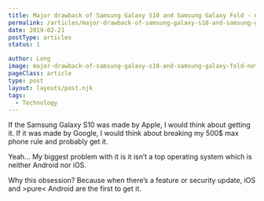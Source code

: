 ```yaml
---
title: Major drawback of Samsung Galaxy S10 and Samsung Galaxy Fold - not pure Android
permalink: /articles/major-drawback-of-samsung-galaxy-s10-and-samsung-galaxy-fold-not-pure-android/
date: 2019-02-21
postType: articles
status: 1

author: Long
image: major-drawback-of-samsung-galaxy-s10-and-samsung-galaxy-fold-not-pure-android.jpg
pageClass: article
type: post
layout: layouts/post.njk
tags:
  - Technology
---
```


If the Samsung Galaxy S10 was made by Apple, I would think about getting it. If it was made by Google, I would think about breaking my 500$ max phone rule and probably get it.

Yeah… My biggest problem with it is it isn’t a top operating system which is neither Android nor iOS.

Why this obsession? Because when there’s a feature or security update, iOS and >pure< Android are the first to get it.
